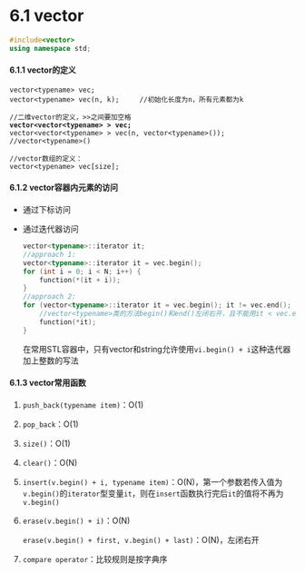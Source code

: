 # 6.1 vector



```cpp
#include<vector>
using namespace std;
```

#### 6.1.1 vector的定义

<pre class="language-cpp"><code class="lang-cpp">vector&#x3C;typename> vec; 
vector&#x3C;typename> vec(n, k);     //初始化长度为n，所有元素都为k

//二维vector的定义，>>之间要加空格
<strong>vector&#x3C;vector&#x3C;typename> > vec;
</strong>vector&#x3C;vector&#x3C;typename> > vec(n, vector&#x3C;typename>());    //vector&#x3C;typename>()

//vector数组的定义：
vector&#x3C;typename> vec[size];
</code></pre>

#### 6.1.2 vector容器内元素的访问

* 通过下标访问
*   通过迭代器访问

    ```cpp
    vector<typename>::iterator it;
    //approach 1:
    vector<typename>::iterator it = vec.begin();
    for (int i = 0; i < N; i++) {
        function(*(it + i));
    }
    //approach 2:
    for (vector<typename>::iterator it = vec.begin(); it != vec.end(); it++) {
        //vector<typename>类的方法begin()和end()左闭右开，且不能用it < vec.end()
        function(*it);
    }
    ```

    在常用STL容器中，只有vector和string允许使用`vi.begin() + i`这种迭代器加上整数的写法

#### 6.1.3 vector常用函数

1. `push_back(typename item)`：O(1)
2. `pop_back`：O(1)
3. `size()`：O(1)
4. `clear()`：O(N)
5. `insert(v.begin() + i, typename item)`：O(N)，第一个参数若传入值为`v.begin()`的`iterator`型变量`it`，则在`insert`函数执行完后`it`的值将不再为`v.begin()`
6.  `erase(v.begin() + i)`：O(N)

    `erase(v.begin() + first, v.begin() + last)`：O(N)，左闭右开
7. `compare operator`：比较规则是按字典序
